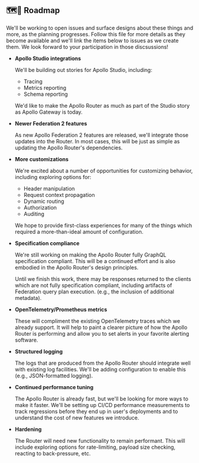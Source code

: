 ## 🗺️🔭 Roadmap

We'll be working to open issues and surface designs about these things and more, as the planning progresses.  Follow this file for more details as they become available and we'll link the items below to issues as we create them.  We look forward to your participation in those discsussions!

- **Apollo Studio integrations**

  We'll be building out stories for Apollo Studio, including:
  
  - Tracing
  - Metrics reporting
  - Schema reporting
  
  We'd like to make the Apollo Router as much as part of the Studio story as Apollo Gateway is today.
  
- **Newer Federation 2 features**

  As new Apollo Federation 2 features are released, we'll integrate those updates into the Router.  In most cases, this will be just as simple as updating the Apollo Router's dependencies.

- **More customizations**

  We're excited about a number of opportunities for customizing behavior, including exploring options for:
  
   - Header manipulation
   - Request context propagation
   - Dynamic routing
   - Authorization
   - Auditing
   
  We hope to provide first-class experiences for many of the things which required a more-than-ideal amount of configuration.
  
- **Specification compliance**

  We're still working on making the Apollo Router fully GraphQL specification compliant.  This will be a continued effort and is also embodied in the Apollo Router's design principles.
  
  Until we finish this work, there may be responses returned to the clients which are not fully specification compliant, including artifacts of Federation query plan execution. (e.g., the inclusion of additional metadata).
  
  
- **OpenTelemetry/Prometheus metrics**

  These will compliment the existing OpenTelemetry traces which we already support. It will help to paint a clearer picture of how the Apollo Router is performing and allow you to set alerts in your favorite alerting software.


- **Structured logging**

  The logs that are produced from the Apollo Router should integrate well with existing log facilities.  We'll be adding configuration to enable this (e.g., JSON-formatted logging).

- **Continued performance tuning**

  The Apollo Router is already fast, but we'll be looking for more ways to make it faster.  We'll be setting up CI/CD performance measurements to track regressions before they end up in user's deployments and to understand the cost of new features we introduce.

- **Hardening**

  The Router will need new functionality to remain performant.  This will include exploring options for rate-limiting, payload size checking, reacting to back-pressure, etc.
